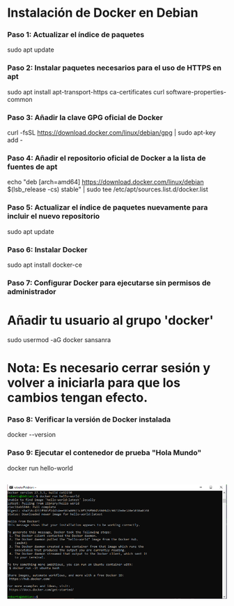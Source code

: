 # Instalación de Docker en Debian

### Paso 1: Actualizar el índice de paquetes
sudo apt update

### Paso 2: Instalar paquetes necesarios para el uso de HTTPS en apt
sudo apt install apt-transport-https ca-certificates curl software-properties-common

### Paso 3: Añadir la clave GPG oficial de Docker
curl -fsSL https://download.docker.com/linux/debian/gpg | sudo apt-key add -

### Paso 4: Añadir el repositorio oficial de Docker a la lista de fuentes de apt
echo "deb [arch=amd64] https://download.docker.com/linux/debian $(lsb_release -cs) stable" | sudo tee /etc/apt/sources.list.d/docker.list

### Paso 5: Actualizar el índice de paquetes nuevamente para incluir el nuevo repositorio
sudo apt update

### Paso 6: Instalar Docker
sudo apt install docker-ce

### Paso 7: Configurar Docker para ejecutarse sin permisos de administrador

# Añadir tu usuario al grupo 'docker'
sudo usermod -aG docker sansanra

# Nota: Es necesario cerrar sesión y volver a iniciarla para que los cambios tengan efecto.

### Paso 8: Verificar la versión de Docker instalada
docker --version

### Paso 9: Ejecutar el contenedor de prueba "Hola Mundo"
docker run hello-world

## ![](https://github.com/rbordel2102/Despliegue/blob/master/EjerciciosDocker/01/Docker.jpg)